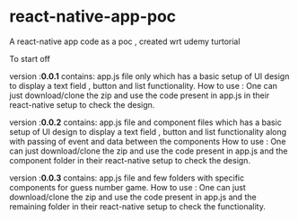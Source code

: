 # react-native-app-poc
A react-native app  code as a poc , created wrt udemy turtorial


To start off 

version :**0.0.1**  contains:
app.js file only which has a basic setup of UI design to display a text field , button and list functionality.
How to use :
One can just download/clone the zip and use the code present in app.js in their react-native setup to check the design.

version :**0.0.2**  contains:
app.js file and component files  which has a basic setup of UI design to display a text field , button and list functionality along with passing of event and data between the components
How to use :
One can just download/clone the zip and use the code present in app.js and the component folder in their react-native setup to check the design.

version :**0.0.3**  contains:
app.js file and few folders with specific components for guess number game.
How to use :
One can just download/clone the zip and use the code present in app.js and the remaining folder in their react-native setup to check the functionality.
